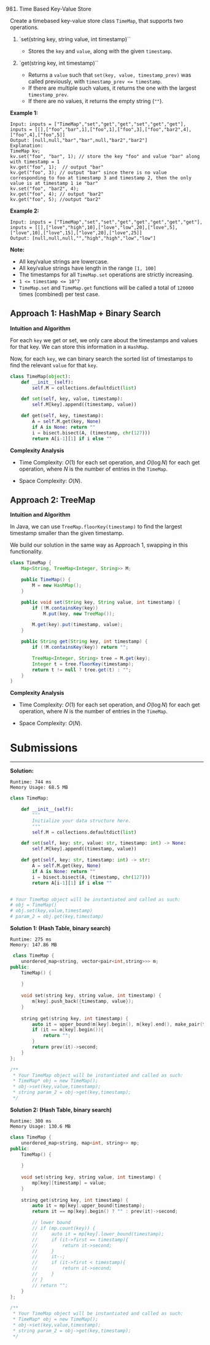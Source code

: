 981. Time Based Key-Value Store

Create a timebased key-value store class `TimeMap`, that supports two operations.

1. `set(string key, string value, int timestamp)``

    * Stores the `key` and `value`, along with the given `timestamp`.
1. `get(string key, int timestamp)``

    * Returns a `value` such that `set(key, value, timestamp_prev)` was called previously, with `timestamp_prev <= timestamp`.
    * If there are multiple such values, it returns the one with the largest `timestamp_prev`.
    * If there are no values, it returns the empty string (`""`).
 

**Example 1:**
```
Input: inputs = ["TimeMap","set","get","get","set","get","get"], inputs = [[],["foo","bar",1],["foo",1],["foo",3],["foo","bar2",4],["foo",4],["foo",5]]
Output: [null,null,"bar","bar",null,"bar2","bar2"]
Explanation:   
TimeMap kv;   
kv.set("foo", "bar", 1); // store the key "foo" and value "bar" along with timestamp = 1   
kv.get("foo", 1);  // output "bar"   
kv.get("foo", 3); // output "bar" since there is no value corresponding to foo at timestamp 3 and timestamp 2, then the only value is at timestamp 1 ie "bar"   
kv.set("foo", "bar2", 4);   
kv.get("foo", 4); // output "bar2"   
kv.get("foo", 5); //output "bar2"   
```

**Example 2:**
```
Input: inputs = ["TimeMap","set","set","get","get","get","get","get"], inputs = [[],["love","high",10],["love","low",20],["love",5],["love",10],["love",15],["love",20],["love",25]]
Output: [null,null,null,"","high","high","low","low"]
```

**Note:**

* All key/value strings are lowercase.
* All key/value strings have length in the range `[1, 100]`
* The timestamps for all `TimeMap.set` operations are strictly increasing.
* `1 <= timestamp <= 10^7`
* `TimeMap.set` and `TimeMap.get` functions will be called a total of `120000` times (combined) per test case.

## Approach 1: HashMap + Binary Search
**Intuition and Algorithm**

For each `key` we get or set, we only care about the timestamps and values for that key. We can store this information in a `HashMap`.

Now, for each `key`, we can binary search the sorted list of timestamps to find the relevant `value` for that `key`.

```python
class TimeMap(object):
    def __init__(self):
        self.M = collections.defaultdict(list)

    def set(self, key, value, timestamp):
        self.M[key].append((timestamp, value))

    def get(self, key, timestamp):
        A = self.M.get(key, None)
        if A is None: return ""
        i = bisect.bisect(A, (timestamp, chr(127)))
        return A[i-1][1] if i else ""
```

**Complexity Analysis**

* Time Complexity: $O(1)$ for each set operation, and $O(\log N)$ for each get operation, where $N$ is the number of entries in the `TimeMap`.

* Space Complexity: $O(N)$.

## Approach 2: TreeMap
**Intuition and Algorithm**

In Java, we can use `TreeMap.floorKey(timestamp)` to find the largest timestamp smaller than the given timestamp.

We build our solution in the same way as Approach 1, swapping in this functionality.

```java
class TimeMap {
    Map<String, TreeMap<Integer, String>> M;

    public TimeMap() {
        M = new HashMap();
    }

    public void set(String key, String value, int timestamp) {
        if (!M.containsKey(key))
            M.put(key, new TreeMap());

        M.get(key).put(timestamp, value);
    }

    public String get(String key, int timestamp) {
        if (!M.containsKey(key)) return "";

        TreeMap<Integer, String> tree = M.get(key);
        Integer t = tree.floorKey(timestamp);
        return t != null ? tree.get(t) : "";
    }
}
```

**Complexity Analysis**

* Time Complexity: $O(1)$ for each set operation, and $O(\log N)$ for each get operation, where $N$ is the number of entries in the `TimeMap`.

* Space Complexity: $O(N)$.

# Submissions
---
**Solution:**
```
Runtime: 744 ms
Memory Usage: 68.5 MB
```
```python
class TimeMap:

    def __init__(self):
        """
        Initialize your data structure here.
        """
        self.M = collections.defaultdict(list)

    def set(self, key: str, value: str, timestamp: int) -> None:
        self.M[key].append((timestamp, value))

    def get(self, key: str, timestamp: int) -> str:
        A = self.M.get(key, None)
        if A is None: return ""
        i = bisect.bisect(A, (timestamp, chr(127)))
        return A[i-1][1] if i else ""


# Your TimeMap object will be instantiated and called as such:
# obj = TimeMap()
# obj.set(key,value,timestamp)
# param_2 = obj.get(key,timestamp)
```

**Solution 1: (Hash Table, binary search)**
```
Runtime: 275 ms
Memory: 147.86 MB
```
```c++
 class TimeMap {
    unordered_map<string, vector<pair<int,string>>> m;
public:
    TimeMap() {
        
    }
    
    void set(string key, string value, int timestamp) {
        m[key].push_back({timestamp, value});
    }
    
    string get(string key, int timestamp) {
        auto it = upper_bound(m[key].begin(), m[key].end(), make_pair(timestamp, string(100, 'z'+1)));
        if (it == m[key].begin()){
            return "";
        }
        return prev(it)->second;
    }
};

/**
 * Your TimeMap object will be instantiated and called as such:
 * TimeMap* obj = new TimeMap();
 * obj->set(key,value,timestamp);
 * string param_2 = obj->get(key,timestamp);
 */
```

**Solution 2: (Hash Table, binary search)**
```
Runtime: 300 ms
Memory Usage: 130.6 MB
```
```c++
class TimeMap {
    unordered_map<string, map<int, string>> mp; 
public:
    TimeMap() {
        
    }
    
    void set(string key, string value, int timestamp) {
        mp[key][timestamp] = value; 
    }
    
    string get(string key, int timestamp) {
        auto it = mp[key].upper_bound(timestamp); 
        return it == mp[key].begin() ? "" : prev(it)->second; 

        // lower bound
        // if (mp.count(key)) {
        //     auto it = mp[key].lower_bound(timestamp);
        //     if (it->first == timestamp){
        //         return it->second;
        //     }
        //     it--;
        //     if (it->first < timestamp){
        //         return it->second;
        //     }
        // }
        // return "";
    }
};

/**
 * Your TimeMap object will be instantiated and called as such:
 * TimeMap* obj = new TimeMap();
 * obj->set(key,value,timestamp);
 * string param_2 = obj->get(key,timestamp);
 */
```
